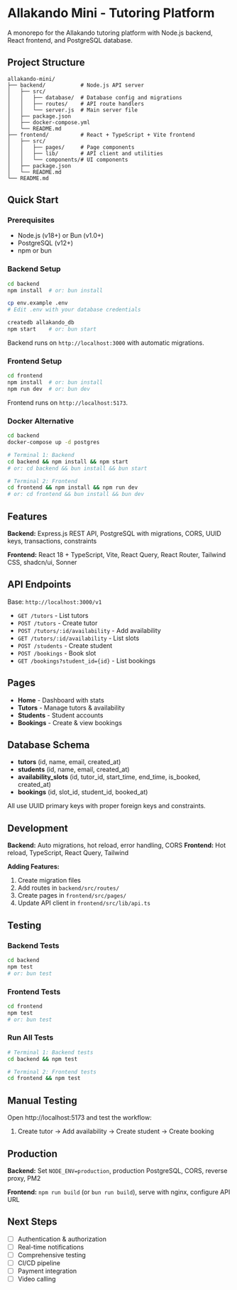 # Allakando Mini - Tutoring Platform

A monorepo for the Allakando tutoring platform with Node.js backend, React frontend, and PostgreSQL database.

## Project Structure

```
allakando-mini/
├── backend/           # Node.js API server
│   ├── src/
│   │   ├── database/  # Database config and migrations
│   │   ├── routes/    # API route handlers
│   │   └── server.js  # Main server file
│   ├── package.json
│   ├── docker-compose.yml
│   └── README.md
├── frontend/          # React + TypeScript + Vite frontend
│   ├── src/
│   │   ├── pages/     # Page components
│   │   ├── lib/       # API client and utilities
│   │   └── components/# UI components
│   ├── package.json
│   └── README.md
└── README.md
```

## Quick Start

### Prerequisites
- Node.js (v18+) or Bun (v1.0+)
- PostgreSQL (v12+)
- npm or bun

### Backend Setup

```bash
cd backend
npm install  # or: bun install

cp env.example .env
# Edit .env with your database credentials

createdb allakando_db
npm start    # or: bun start
```

Backend runs on `http://localhost:3000` with automatic migrations.

### Frontend Setup

```bash
cd frontend
npm install  # or: bun install
npm run dev  # or: bun dev
```

Frontend runs on `http://localhost:5173`.

### Docker Alternative

```bash
cd backend
docker-compose up -d postgres

# Terminal 1: Backend
cd backend && npm install && npm start
# or: cd backend && bun install && bun start

# Terminal 2: Frontend  
cd frontend && npm install && npm run dev
# or: cd frontend && bun install && bun dev
```

## Features

**Backend:** Express.js REST API, PostgreSQL with migrations, CORS, UUID keys, transactions, constraints

**Frontend:** React 18 + TypeScript, Vite, React Query, React Router, Tailwind CSS, shadcn/ui, Sonner

## API Endpoints

Base: `http://localhost:3000/v1`

- `GET /tutors` - List tutors
- `POST /tutors` - Create tutor
- `POST /tutors/:id/availability` - Add availability
- `GET /tutors/:id/availability` - List slots
- `POST /students` - Create student
- `POST /bookings` - Book slot
- `GET /bookings?student_id={id}` - List bookings

## Pages

- **Home** - Dashboard with stats
- **Tutors** - Manage tutors & availability
- **Students** - Student accounts
- **Bookings** - Create & view bookings

## Database Schema

- **tutors** (id, name, email, created_at)
- **students** (id, name, email, created_at)
- **availability_slots** (id, tutor_id, start_time, end_time, is_booked, created_at)
- **bookings** (id, slot_id, student_id, booked_at)

All use UUID primary keys with proper foreign keys and constraints.

## Development

**Backend:** Auto migrations, hot reload, error handling, CORS
**Frontend:** Hot reload, TypeScript, React Query, Tailwind

**Adding Features:**
1. Create migration files
2. Add routes in `backend/src/routes/`
3. Create pages in `frontend/src/pages/`
4. Update API client in `frontend/src/lib/api.ts`

## Testing

### Backend Tests

```bash
cd backend
npm test
# or: bun test
```

### Frontend Tests

```bash
cd frontend
npm test
# or: bun test
```

### Run All Tests

```bash
# Terminal 1: Backend tests
cd backend && npm test

# Terminal 2: Frontend tests  
cd frontend && npm test
```

## Manual Testing

Open http://localhost:5173 and test the workflow:
1. Create tutor → Add availability → Create student → Create booking

## Production

**Backend:** Set `NODE_ENV=production`, production PostgreSQL, CORS, reverse proxy, PM2

**Frontend:** `npm run build` (or `bun run build`), serve with nginx, configure API URL

## Next Steps

- [ ] Authentication & authorization
- [ ] Real-time notifications
- [ ] Comprehensive testing
- [ ] CI/CD pipeline
- [ ] Payment integration
- [ ] Video calling 